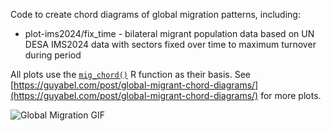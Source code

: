 Code to create chord diagrams of global migration patterns, including: 

* plot-ims2024/fix_time - bilateral migrant population data based on UN DESA IMS2024 data with sectors fixed over time to maximum turnover during period

All plots use the [`mig_chord()`](https://guyabel.github.io/migest/reference/mig_chord.html) R function as their basis. 
See [https://guyabel.com/post/global-migrant-chord-diagrams/](https://guyabel.com/post/global-migrant-chord-diagrams/) for more plots.

![Global Migration GIF](https://raw.githubusercontent.com/guyabel/chord-global-migration/main/plot-ims2024/fix_time.gif)
